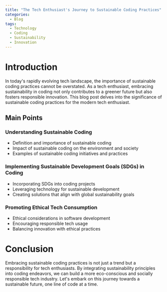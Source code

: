 ```yaml
---
title: "The Tech Enthusiast's Journey to Sustainable Coding Practices"
categories:
  - Blog
tags:
  - Technology
  - Coding
  - Sustainability
  - Innovation
---
```


# Introduction
In today's rapidly evolving tech landscape, the importance of sustainable coding practices cannot be overstated. As a tech enthusiast, embracing sustainability in coding not only contributes to a greener future but also fosters responsible innovation. This blog post delves into the significance of sustainable coding practices for the modern tech enthusiast.

## Main Points
### Understanding Sustainable Coding
- Definition and importance of sustainable coding
- Impact of sustainable coding on the environment and society
- Examples of sustainable coding initiatives and practices

### Implementing Sustainable Development Goals (SDGs) in Coding
- Incorporating SDGs into coding projects
- Leveraging technology for sustainable development
- Creating solutions that align with global sustainability goals

### Promoting Ethical Tech Consumption
- Ethical considerations in software development
- Encouraging responsible tech usage
- Balancing innovation with ethical practices

# Conclusion
Embracing sustainable coding practices is not just a trend but a responsibility for tech enthusiasts. By integrating sustainability principles into coding endeavors, we can build a more eco-conscious and socially responsible tech industry. Let's embark on this journey towards a sustainable future, one line of code at a time.